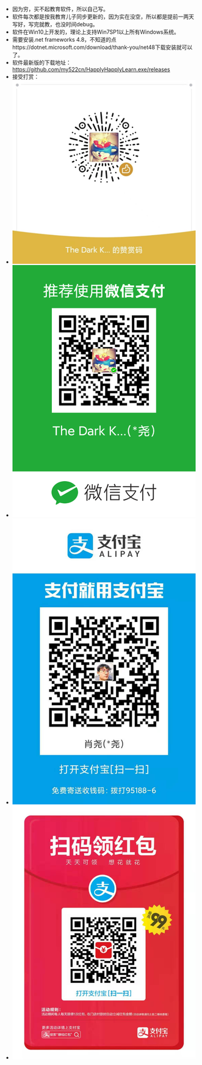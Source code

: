 + 因为穷，买不起教育软件，所以自己写。
+ 软件每次都是按我教育儿子同步更新的，因为实在没空，所以都是提前一两天写好，写完就教，也没时间debug。
+ 软件在Win10上开发的，理论上支持Win7SP1以上所有Windows系统。
+ 需要安装.net frameworks 4.8，不知道的点https://dotnet.microsoft.com/download/thank-you/net48下载安装就可以了。
+ 软件最新版的下载地址：https://github.com/my522cn/HapplyHapplyLearn.exe/releases
+ 接受打赏：
+ ![微信打赏](https://raw.githubusercontent.com/my522cn/HapplyHapplyLearn.exe/master/%E5%BE%AE%E4%BF%A1%E6%89%93%E8%B5%8F.jpg)
+ ![微信收款](https://github.com/my522cn/HapplyHapplyLearn.exe/raw/master/%E5%BE%AE%E4%BF%A1%E6%94%B6%E6%AC%BE.png)
+ ![支付宝收款](https://github.com/my522cn/HapplyHapplyLearn.exe/raw/master/%E6%94%AF%E4%BB%98%E5%AE%9D%E6%94%B6%E6%AC%BE.jpg)
+ ![支付宝领红包](https://github.com/my522cn/HapplyHapplyLearn.exe/raw/master/%E6%94%AF%E4%BB%98%E5%AE%9D%E9%A2%86%E7%BA%A2%E5%8C%85.jpg)
